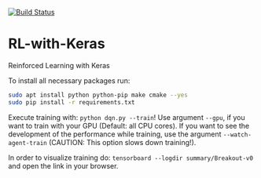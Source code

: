 [![Build Status](https://travis-ci.org/pfackeldey/RL-with-Keras.svg?branch=master)](https://travis-ci.org/pfackeldey/RL-with-Keras)

# RL-with-Keras

Reinforced Learning with Keras

To install all necessary packages run:

```sh
sudo apt install python python-pip make cmake --yes
sudo pip install -r requirements.txt
```

Execute training with: `python dqn.py --train`! Use argument `--gpu`, if you want to train with your GPU (Default: all CPU cores). If you want to see the development of the performance while training, use the argument `--watch-agent-train` (CAUTION: This option slows down training!).

In order to visualize training do: `tensorboard --logdir summary/Breakout-v0` and open the link in your browser.
